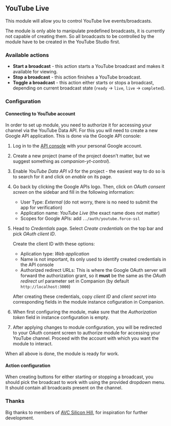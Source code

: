 ## YouTube Live

This module will allow you to control YouTube live events/broadcasts.

The module is only able to manipulate predefined broadcasts, it is currently not capable of creating them.
So all broadcasts to be controlled by the module have to be created in the YouTube Studio first.

### Available actions

- **Start a broadcast**  - this action starts a YouTube broadcast and makes it available for viewing.
- **Stop a broadcast**   - this action finishes a YouTube broadcast.
- **Toggle a broadcast** - this action either starts or stops a broadcast, depending on current broadcast state (`ready` → `live`, `live` → `completed`).

### Configuration

#### Connecting to YouTube account

In order to set up module, you need to authorize it for accessing your channel via the YouTube Data API.
For this you will need to create a new Google API application.
This is done via the Google API console:

1. Log in to the [API console](https://console.developers.google.com/) with your personal Google account.
2. Create a new project (name of the project doesn't matter, but we suggest something as _companion-yt-control_).
3. Enable _YouTube Data API v3_ for the project - the easiest way to do so is to search for it and click on _enable_ on its page.
4. Go back by clicking the Google APIs logo. Then, click on _OAuth consent screen_ on the sidebar and fill in the following information:
    - User Type: _External_ (do not worry, there is no need to submit the app for verification)
    - Application name: _YouTube Live_ (the exact name does not matter)
    - Scopes for Google APIs: add `../auth/youtube.force-ssl`

5. Head to _Credentials_ page. Select _Create credentials_ on the top bar and pick _OAuth client ID_.

   Create the client ID with these options:
     - Aplication type: _Web application_
     - Name is not important, its only used to identify created credentials in the API console
     - Authorized redirect URLs: This is where the Google OAuth server will forward the authorization grant, so it
       **must** be the same as the _OAuth redirect url_ parameter set in Companion (by default `http://localhost:3000`)

    After creating these credentials, copy _client ID_ and _client secret_ into corresponding fields in the module instance cofiguration in Companion.

6. When first configuring the module, make sure that the _Authorization token_ field in instance configuration is empty.
7. After applying changes to module configuration, you will be redirected to your OAuth consent screen
   to authorize module for accessing your YouTube channel. Proceed with the account with which you want the module to interact.

When all above is done, the module is ready for work.

#### Action configuration

When creating buttons for either starting or stopping a broadcast,
you should pick the broadcast to work with using the provided dropdown menu.
It should contain all broadcasts present on the channel.

### Thanks

Big thanks to members of [AVC Silicon Hill](https://avc.sh.cvut.cz/), for inspiration for further development.
